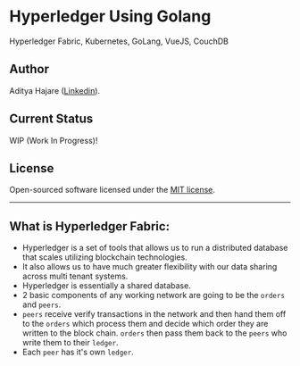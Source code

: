 # Hyperledger Using Golang
Hyperledger Fabric, Kubernetes, GoLang, VueJS, CouchDB

## Author
Aditya Hajare ([Linkedin](https://in.linkedin.com/in/aditya-hajare)).

## Current Status
WIP (Work In Progress)!

## License
Open-sourced software licensed under the [MIT license](http://opensource.org/licenses/MIT).

-----------

## What is Hyperledger Fabric:
- Hyperledger is a set of tools that allows us to run a distributed database that scales utilizing blockchain technologies.
- It also allows us to have much greater flexibility with our data sharing across multi tenant systems.
- Hyperledger is essentially a shared database.
- 2 basic components of any working network are going to be the `orders` and `peers`.
- `peers` receive verify transactions in the network and then hand them off to the `orders` which process them and decide which order they are written to the block chain. `orders` then pass them back to the `peers` who write them to their `ledger`.
- Each `peer` has it's own `ledger`.